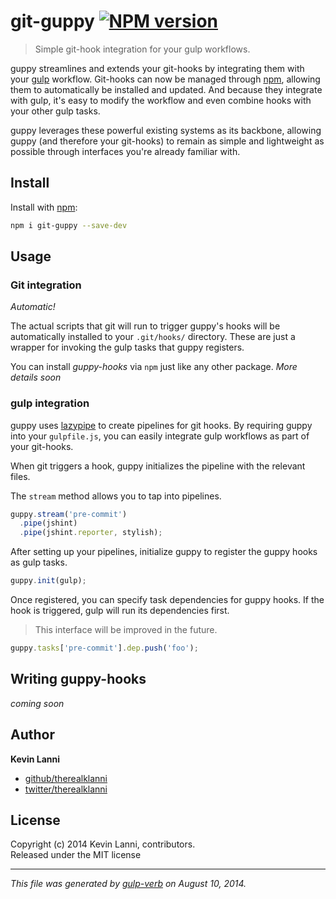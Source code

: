 # git-guppy [![NPM version](https://badge.fury.io/js/git-guppy.png)](http://badge.fury.io/js/git-guppy)

> Simple git-hook integration for your gulp workflows.

guppy streamlines and extends your git-hooks by integrating them with your 
[gulp](http://gulpjs.com) workflow. Git-hooks can now be managed through 
[npm](https://npmjs.org), allowing them to automatically be installed and 
updated. And because they integrate with gulp, it's easy to modify the workflow 
and even combine hooks with your other gulp tasks.

guppy leverages these powerful existing systems as its backbone, allowing guppy
(and therefore your git-hooks) to remain as simple and lightweight as possible
through interfaces you're already familiar with.

## Install
Install with [npm](npmjs.org):

```bash
npm i git-guppy --save-dev
```

## Usage

### Git integration

*Automatic!* 

The actual scripts that git will run to trigger guppy's hooks will be automatically
installed to your `.git/hooks/` directory. These are just a wrapper for invoking 
the gulp tasks that guppy registers.

You can install *guppy-hooks* via `npm` just like any other package. *More details
soon*

### gulp integration

guppy uses [lazypipe](https://github.com/OverZealous/lazypipe) to create pipelines
for git hooks. By requiring guppy into your `gulpfile.js`, you can easily integrate
gulp workflows as part of your git-hooks.

When git triggers a hook, guppy initializes the pipeline with the relevant files.

The `stream` method allows you to tap into pipelines.

```js
guppy.stream('pre-commit')
  .pipe(jshint)
  .pipe(jshint.reporter, stylish);
```

After setting up your pipelines, initialize guppy to register the guppy hooks as
gulp tasks.

```js
guppy.init(gulp);
```

Once registered, you can specify task dependencies for guppy hooks. If the hook 
is triggered, gulp will run its dependencies first.

> This interface will be improved in the future.

```js
guppy.tasks['pre-commit'].dep.push('foo');
```

## Writing guppy-hooks

*coming soon*

## Author

**Kevin Lanni**
 
+ [github/therealklanni](https://github.com/therealklanni)
+ [twitter/therealklanni](http://twitter.com/therealklanni) 

## License
Copyright (c) 2014 Kevin Lanni, contributors.  
Released under the MIT license

***

_This file was generated by [gulp-verb](https://github.com/assemble/gulp-verb) on August 10, 2014._
